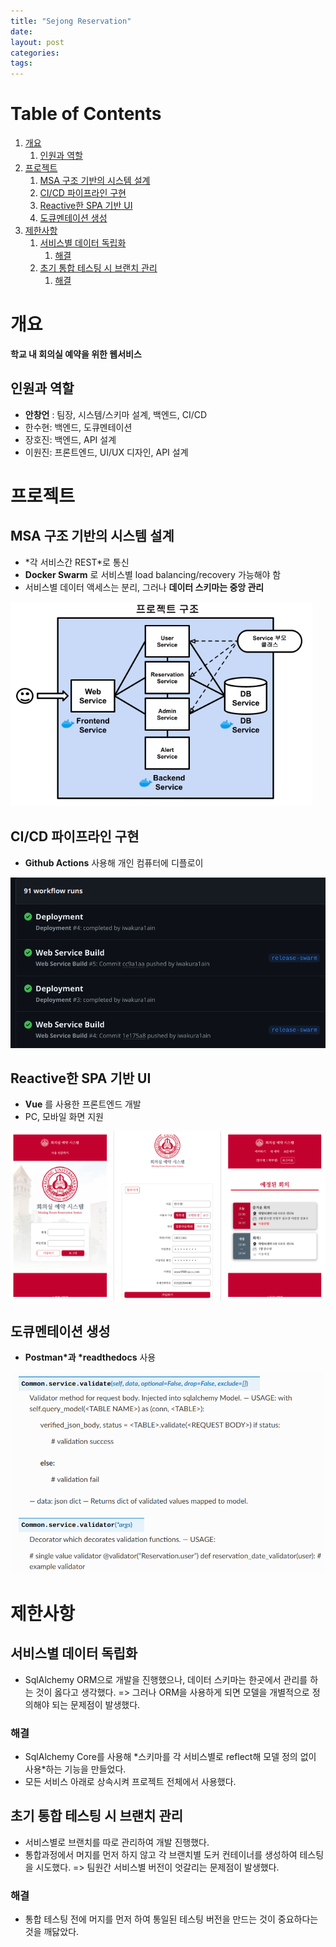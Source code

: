 ```yaml
---
title: "Sejong Reservation"
date: 
layout: post
categories: 
tags: 
---
```



# Table of Contents

1.  [개요](#orge88766f)
    1.  [인원과 역할](#org757508b)
2.  [프로젝트](#orgf3bc742)
    1.  [MSA 구조 기반의 시스템 설계](#orgf74c16a)
    2.  [CI/CD 파이프라인 구현](#orgd4d4079)
    3.  [Reactive한 SPA 기반 UI](#orgc56be17)
    4.  [도큐멘테이션 생성](#org529fc56)
3.  [제한사항](#orge9efc9c)
    1.  [서비스별 데이터 독립화](#org8ed533a)
        1.  [해결](#org76c9a14)
    2.  [초기 통합 테스팅 시 브랜치 관리](#orgef6b8e9)
        1.  [해결](#org008b040)


<a id="orge88766f"></a>

# 개요

**학교 내 회의실 예약을 위한 웹서비스**


<a id="org757508b"></a>

## 인원과 역할

-   **안창언** : 팀장, 시스템/스키마 설계, 백엔드, CI/CD
-   한수현: 백엔드, 도큐멘테이션
-   장호진: 백엔드, API 설계
-   이원진: 프론트엔드, UI/UX 디자인, API 설계


<a id="orgf3bc742"></a>

# 프로젝트


<a id="orgf74c16a"></a>

## MSA 구조 기반의 시스템 설계

-   \*각 서비스간 REST\*로 통신
-   **Docker Swarm** 로 서비스별 load balancing/recovery 가능해야 함
-   서비스별 데이터 액세스는 분리, 그러나 **데이터 스키마는 중앙 관리**

![img](./sejong-reservation-architecture.png)


<a id="orgd4d4079"></a>

## CI/CD 파이프라인 구현

-   **Github Actions** 사용해 개인 컴퓨터에 디플로이

![img](./sejong-reservation-cicd.png)


<a id="orgc56be17"></a>

## Reactive한 SPA 기반 UI

-   **Vue** 를 사용한 프론트엔드 개발
-   PC, 모바일 화면 지원

![img](./sejong-reservation-ui.png)


<a id="org529fc56"></a>

## 도큐멘테이션 생성

-   **Postman\*과 \*readthedocs** 사용

![img](./sejong-reservation-doc.png)


<a id="orge9efc9c"></a>

# 제한사항


<a id="org8ed533a"></a>

## 서비스별 데이터 독립화

-   SqlAlchemy ORM으로 개발을 진행했으나, 데이터 스키마는 한곳에서 관리를 하는 것이 옳다고 생각했다.
    => 그러나 ORM을 사용하게 되면 모델을 개별적으로 정의해야 되는 문제점이 발생했다.


<a id="org76c9a14"></a>

### 해결

-   SqlAlchemy Core를 사용해 \*스키마를 각 서비스별로 reflect해 모델 정의 없이 사용\*하는 기능을 만들었다.
-   모든 서비스 아래로 상속시켜 프로젝트 전체에서 사용했다.


<a id="orgef6b8e9"></a>

## 초기 통합 테스팅 시 브랜치 관리

-   서비스별로 브랜치를 따로 관리하여 개발 진행했다.
-   통합과정에서 머지를 먼저 하지 않고 각 브랜치별 도커 컨테이너를 생성하여 테스팅을 시도했다. 
    => 팀원간 서비스별 버전이 엇갈리는 문제점이 발생했다.


<a id="org008b040"></a>

### 해결

-   통합 테스팅 전에 머지를 먼저 하여 통일된 테스팅 버전을 만드는 것이 중요하다는 것을 깨닳았다.
